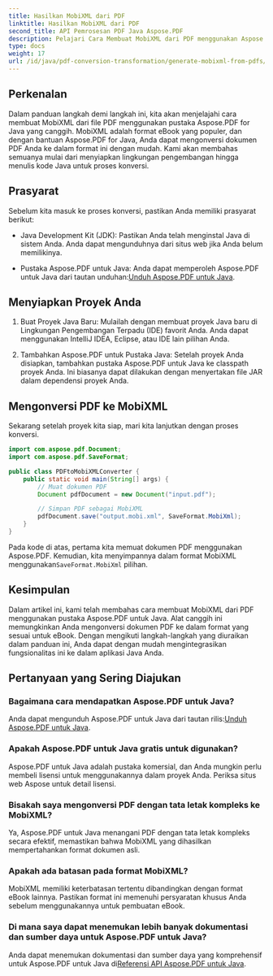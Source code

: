 ```yaml
---
title: Hasilkan MobiXML dari PDF
linktitle: Hasilkan MobiXML dari PDF
second_title: API Pemrosesan PDF Java Aspose.PDF
description: Pelajari Cara Membuat MobiXML dari PDF menggunakan Aspose.PDF untuk Java. Panduan Langkah demi Langkah dengan Contoh Kode. Konversi PDF ke Format MobiXML dengan Mudah.
type: docs
weight: 17
url: /id/java/pdf-conversion-transformation/generate-mobixml-from-pdfs/
---
```


## Perkenalan

Dalam panduan langkah demi langkah ini, kita akan menjelajahi cara membuat MobiXML dari file PDF menggunakan pustaka Aspose.PDF for Java yang canggih. MobiXML adalah format eBook yang populer, dan dengan bantuan Aspose.PDF for Java, Anda dapat mengonversi dokumen PDF Anda ke dalam format ini dengan mudah. Kami akan membahas semuanya mulai dari menyiapkan lingkungan pengembangan hingga menulis kode Java untuk proses konversi.

## Prasyarat

Sebelum kita masuk ke proses konversi, pastikan Anda memiliki prasyarat berikut:

- Java Development Kit (JDK): Pastikan Anda telah menginstal Java di sistem Anda. Anda dapat mengunduhnya dari situs web jika Anda belum memilikinya.

-  Pustaka Aspose.PDF untuk Java: Anda dapat memperoleh Aspose.PDF untuk Java dari tautan unduhan:[Unduh Aspose.PDF untuk Java](https://releases.aspose.com/pdf/java/).

## Menyiapkan Proyek Anda

1. Buat Proyek Java Baru: Mulailah dengan membuat proyek Java baru di Lingkungan Pengembangan Terpadu (IDE) favorit Anda. Anda dapat menggunakan IntelliJ IDEA, Eclipse, atau IDE lain pilihan Anda.

2. Tambahkan Aspose.PDF untuk Pustaka Java: Setelah proyek Anda disiapkan, tambahkan pustaka Aspose.PDF untuk Java ke classpath proyek Anda. Ini biasanya dapat dilakukan dengan menyertakan file JAR dalam dependensi proyek Anda.

## Mengonversi PDF ke MobiXML

Sekarang setelah proyek kita siap, mari kita lanjutkan dengan proses konversi.

```java
import com.aspose.pdf.Document;
import com.aspose.pdf.SaveFormat;

public class PDFtoMobiXMLConverter {
    public static void main(String[] args) {
        // Muat dokumen PDF
        Document pdfDocument = new Document("input.pdf");

        // Simpan PDF sebagai MobiXML
        pdfDocument.save("output.mobi.xml", SaveFormat.MobiXml);
    }
}
```

 Pada kode di atas, pertama kita memuat dokumen PDF menggunakan Aspose.PDF. Kemudian, kita menyimpannya dalam format MobiXML menggunakan`SaveFormat.MobiXml` pilihan.

## Kesimpulan

Dalam artikel ini, kami telah membahas cara membuat MobiXML dari PDF menggunakan pustaka Aspose.PDF untuk Java. Alat canggih ini memungkinkan Anda mengonversi dokumen PDF ke dalam format yang sesuai untuk eBook. Dengan mengikuti langkah-langkah yang diuraikan dalam panduan ini, Anda dapat dengan mudah mengintegrasikan fungsionalitas ini ke dalam aplikasi Java Anda.

## Pertanyaan yang Sering Diajukan

### Bagaimana cara mendapatkan Aspose.PDF untuk Java?

 Anda dapat mengunduh Aspose.PDF untuk Java dari tautan rilis:[Unduh Aspose.PDF untuk Java](https://releases.aspose.com/pdf/java/).

### Apakah Aspose.PDF untuk Java gratis untuk digunakan?

Aspose.PDF untuk Java adalah pustaka komersial, dan Anda mungkin perlu membeli lisensi untuk menggunakannya dalam proyek Anda. Periksa situs web Aspose untuk detail lisensi.

### Bisakah saya mengonversi PDF dengan tata letak kompleks ke MobiXML?

Ya, Aspose.PDF untuk Java menangani PDF dengan tata letak kompleks secara efektif, memastikan bahwa MobiXML yang dihasilkan mempertahankan format dokumen asli.

### Apakah ada batasan pada format MobiXML?

MobiXML memiliki keterbatasan tertentu dibandingkan dengan format eBook lainnya. Pastikan format ini memenuhi persyaratan khusus Anda sebelum menggunakannya untuk pembuatan eBook.

### Di mana saya dapat menemukan lebih banyak dokumentasi dan sumber daya untuk Aspose.PDF untuk Java?

 Anda dapat menemukan dokumentasi dan sumber daya yang komprehensif untuk Aspose.PDF untuk Java di[Referensi API Aspose.PDF untuk Java](https://reference.aspose.com/pdf/java/).